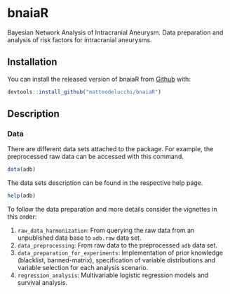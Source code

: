 
# bnaiaR

<!-- badges: start -->
<!-- badges: end -->

Bayesian Network Analysis of Intracranial Aneurysm.
Data preparation and analysis of risk factors for intracranial aneurysms.

## Installation

You can install the released version of bnaiaR from [Github](https://github.com/matteodelucchi/bnaiaR) with:

``` r
devtools::install_github("matteodelucchi/bnaiaR")
```

## Description

### Data

There are different data sets attached to the package. 
For example, the preprocessed raw data can be accessed with this command.

``` r
data(adb)
```

The data sets description can be found in the respective help page.

``` r
help(adb)
```

To follow the data preparation and more details consider the vignettes in this order:

1. `raw_data_harmonization`: From querying the raw data from an unpublished 
data base to `adb.raw` data set.  
2. `data_preprocessing`: From raw data to the preprocessed `adb` data set.    
3. `data_preparation_for_experiments`: Implementation of prior knowledge 
(blacklist, banned-matrix), specification of variable distributions and 
variable selection for each analysis scenario.  
4. `regression_analysis`: Multivariable logistic regression models and survival analysis.

